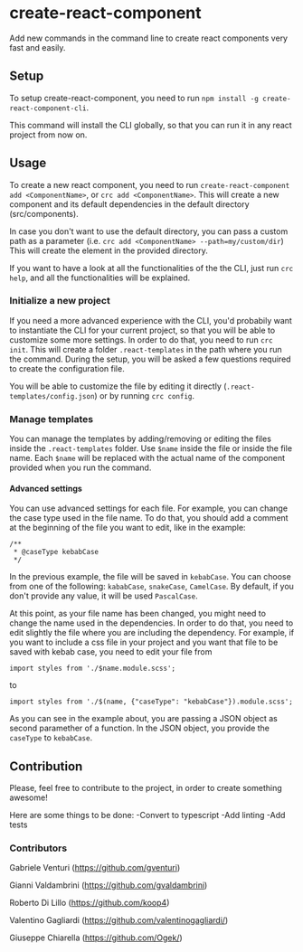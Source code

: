 # create-react-component

Add new commands in the command line to create react components very fast and easily.

## Setup

To setup create-react-component, you need to run `npm install -g create-react-component-cli`.

This command will install the CLI globally, so that you can run it in any react project from now on.

## Usage

To create a new react component, you need to run `create-react-component add <ComponentName>`, or `crc add <ComponentName>`.
This will create a new component and its default dependencies in the default directory (src/components).

In case you don't want to use the default directory, you can pass a custom path as a parameter (i.e. `crc add <ComponentName> --path=my/custom/dir`) This will create the element in the provided directory.

If you want to have a look at all the functionalities of the the CLI, just run `crc help`, and all the functionalities will be explained.

### Initialize a new project

If you need a more advanced experience with the CLI, you'd probabily want to instantiate the CLI for your current project, so that you will be able to customize some more settings.
In order to do that, you need to run `crc init`. This will create a folder `.react-templates` in the path where you run the command.
During the setup, you will be asked a few questions required to create the configuration file.

You will be able to customize the file by editing it directly (`.react-templates/config.json`) or by running `crc config`.

### Manage templates

You can manage the templates by adding/removing or editing the files inside the `.react-templates` folder.
Use `$name` inside the file or inside the file name. Each `$name` will be replaced with the actual name of the component provided when you run the command.

#### Advanced settings

You can use advanced settings for each file. For example, you can change the case type used in the file name.
To do that, you should add a comment at the beginning of the file you want to edit, like in the example:

```
/**
 * @caseType kebabCase
 */
```

In the previous example, the file will be saved in `kebabCase`. You can choose from one of the following: `kababCase`, `snakeCase`, `CamelCase`. By default, if you don't provide any value, it will be used `PascalCase`.

At this point, as your file name has been changed, you might need to change the name used in the dependencies. In order to do that, you need to edit slightly the file where you are including the dependency.
For example, if you want to include a css file in your project and you want that file to be saved with kebab case, you need to edit your file from

```
import styles from './$name.module.scss';
```

to

```
import styles from './$(name, {"caseType": "kebabCase"}).module.scss';
```

As you can see in the example about, you are passing a JSON object as second paramether of a function. In the JSON object, you provide the `caseType` to `kebabCase`.

## Contribution

Please, feel free to contribute to the project, in order to create something awesome!

Here are some things to be done:
-Convert to typescript
-Add linting
-Add tests

### Contributors

Gabriele Venturi (https://github.com/gventuri)

Gianni Valdambrini (https://github.com/gvaldambrini)

Roberto Di Lillo (https://github.com/koop4)

Valentino Gagliardi (https://github.com/valentinogagliardi/)

Giuseppe Chiarella (https://github.com/Ogek/)
